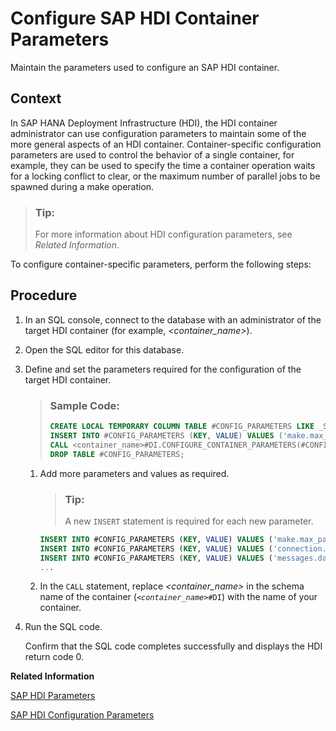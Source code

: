 <!-- loiod87e9a9aa6d24a609ab95d6fa87508fd -->

# Configure SAP HDI Container Parameters

Maintain the parameters used to configure an SAP HDI container.



## Context

In SAP HANA Deployment Infrastructure \(HDI\), the HDI container administrator can use configuration parameters to maintain some of the more general aspects of an HDI container. Container-specific configuration parameters are used to control the behavior of a single container, for example, they can be used to specify the time a container operation waits for a locking conflict to clear, or the maximum number of parallel jobs to be spawned during a make operation.

> ### Tip:  
> For more information about HDI configuration parameters, see *Related Information*.

To configure container-specific parameters, perform the following steps:



## Procedure

1.  In an SQL console, connect to the database with an administrator of the target HDI container \(for example, *<container\_name\>*\).

2.  Open the SQL editor for this database.

3.  Define and set the parameters required for the configuration of the target HDI container.

    > ### Sample Code:  
    > ```sql
    > CREATE LOCAL TEMPORARY COLUMN TABLE #CONFIG_PARAMETERS LIKE _SYS_DI.TT_PARAMETERS; 
    > INSERT INTO #CONFIG_PARAMETERS (KEY, VALUE) VALUES ('make.max_parallel_jobs', '8');
    > CALL <container_name>#DI.CONFIGURE_CONTAINER_PARAMETERS(#CONFIG_PARAMETERS, _SYS_DI.T_NO_PARAMETERS, ?, ?, ?);
    > DROP TABLE #CONFIG_PARAMETERS; 
    > ```

    1.  Add more parameters and values as required.

        > ### Tip:  
        > A new `INSERT` statement is required for each new parameter.

        ```sql
        INSERT INTO #CONFIG_PARAMETERS (KEY, VALUE) VALUES ('make.max_parallel_jobs', '8');
        INSERT INTO #CONFIG_PARAMETERS (KEY, VALUE) VALUES ('connection.transaction_lock_wait_timeout', '1,000');
        INSERT INTO #CONFIG_PARAMETERS (KEY, VALUE) VALUES ('messages.days_to_keep', '30');
        ...
        ```

    2.  In the `CALL` statement, replace *<container\_name\>* in the schema name of the container \(<code><i class="varname">&lt;container_name&gt;</i>#DI</code>\) with the name of your container.


4.  Run the SQL code.

    Confirm that the SQL code completes successfully and displays the HDI return code 0.


**Related Information**  


[SAP HDI Parameters](../13-HDI-Cloud-Admin-Maintain-HDI/sap-hdi-parameters-e2d3e54.md "An overview of the parameters available for the SAP HANA Deployment Infrastructure (HDI) and the corresponding build plug-ins.")

[SAP HDI Configuration Parameters](../13-HDI-Cloud-Admin-Maintain-HDI/sap-hdi-configuration-parameters-1d9582a.md "Configuration parameters are used to configure the behavior of SAP HANA Deployment Infrastructure (HDI).")

